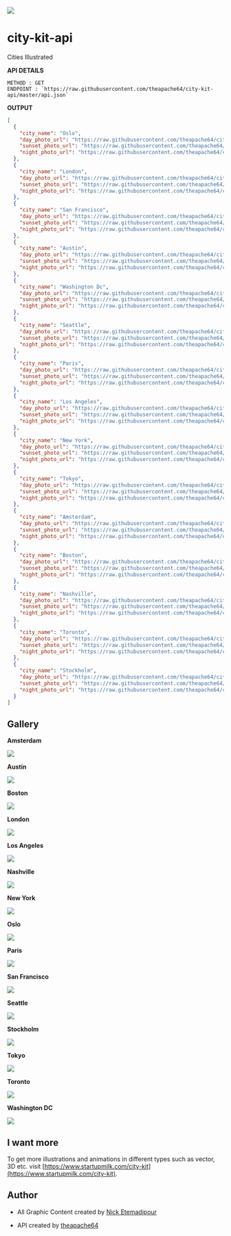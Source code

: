 ![](data/amsterdam/all.jpg)


# city-kit-api

Cities Illustrated

**API DETAILS**

```
METHOD : GET
ENDPOINT : `https://raw.githubusercontent.com/theapache64/city-kit-api/master/api.json`
```

**OUTPUT**

```json
[
  {
    "city_name": "Oslo",
    "day_photo_url": "https://raw.githubusercontent.com/theapache64/city-kit-api/master/data/oslo/day.jpg",
    "sunset_photo_url": "https://raw.githubusercontent.com/theapache64/city-kit-api/master/data/oslo/sunset.jpg",
    "night_photo_url": "https://raw.githubusercontent.com/theapache64/city-kit-api/master/data/oslo/night.jpg"
  },
  {
    "city_name": "London",
    "day_photo_url": "https://raw.githubusercontent.com/theapache64/city-kit-api/master/data/london/day.jpg",
    "sunset_photo_url": "https://raw.githubusercontent.com/theapache64/city-kit-api/master/data/london/sunset.jpg",
    "night_photo_url": "https://raw.githubusercontent.com/theapache64/city-kit-api/master/data/london/night.jpg"
  },
  {
    "city_name": "San Francisco",
    "day_photo_url": "https://raw.githubusercontent.com/theapache64/city-kit-api/master/data/san-francisco/day.jpg",
    "sunset_photo_url": "https://raw.githubusercontent.com/theapache64/city-kit-api/master/data/san-francisco/sunset.jpg",
    "night_photo_url": "https://raw.githubusercontent.com/theapache64/city-kit-api/master/data/san-francisco/night.jpg"
  },
  {
    "city_name": "Austin",
    "day_photo_url": "https://raw.githubusercontent.com/theapache64/city-kit-api/master/data/austin/day.jpg",
    "sunset_photo_url": "https://raw.githubusercontent.com/theapache64/city-kit-api/master/data/austin/sunset.jpg",
    "night_photo_url": "https://raw.githubusercontent.com/theapache64/city-kit-api/master/data/austin/night.jpg"
  },
  {
    "city_name": "Washington Dc",
    "day_photo_url": "https://raw.githubusercontent.com/theapache64/city-kit-api/master/data/washington-dc/day.jpg",
    "sunset_photo_url": "https://raw.githubusercontent.com/theapache64/city-kit-api/master/data/washington-dc/sunset.jpg",
    "night_photo_url": "https://raw.githubusercontent.com/theapache64/city-kit-api/master/data/washington-dc/night.jpg"
  },
  {
    "city_name": "Seattle",
    "day_photo_url": "https://raw.githubusercontent.com/theapache64/city-kit-api/master/data/seattle/day.jpg",
    "sunset_photo_url": "https://raw.githubusercontent.com/theapache64/city-kit-api/master/data/seattle/sunset.jpg",
    "night_photo_url": "https://raw.githubusercontent.com/theapache64/city-kit-api/master/data/seattle/night.jpg"
  },
  {
    "city_name": "Paris",
    "day_photo_url": "https://raw.githubusercontent.com/theapache64/city-kit-api/master/data/paris/day.jpg",
    "sunset_photo_url": "https://raw.githubusercontent.com/theapache64/city-kit-api/master/data/paris/sunset.jpg",
    "night_photo_url": "https://raw.githubusercontent.com/theapache64/city-kit-api/master/data/paris/night.jpg"
  },
  {
    "city_name": "Los Angeles",
    "day_photo_url": "https://raw.githubusercontent.com/theapache64/city-kit-api/master/data/los-angeles/day.jpg",
    "sunset_photo_url": "https://raw.githubusercontent.com/theapache64/city-kit-api/master/data/los-angeles/sunset.jpg",
    "night_photo_url": "https://raw.githubusercontent.com/theapache64/city-kit-api/master/data/los-angeles/night.jpg"
  },
  {
    "city_name": "New York",
    "day_photo_url": "https://raw.githubusercontent.com/theapache64/city-kit-api/master/data/new-york/day.jpg",
    "sunset_photo_url": "https://raw.githubusercontent.com/theapache64/city-kit-api/master/data/new-york/sunset.jpg",
    "night_photo_url": "https://raw.githubusercontent.com/theapache64/city-kit-api/master/data/new-york/night.jpg"
  },
  {
    "city_name": "Tokyo",
    "day_photo_url": "https://raw.githubusercontent.com/theapache64/city-kit-api/master/data/tokyo/day.jpg",
    "sunset_photo_url": "https://raw.githubusercontent.com/theapache64/city-kit-api/master/data/tokyo/sunset.jpg",
    "night_photo_url": "https://raw.githubusercontent.com/theapache64/city-kit-api/master/data/tokyo/night.jpg"
  },
  {
    "city_name": "Amsterdam",
    "day_photo_url": "https://raw.githubusercontent.com/theapache64/city-kit-api/master/data/amsterdam/day.jpg",
    "sunset_photo_url": "https://raw.githubusercontent.com/theapache64/city-kit-api/master/data/amsterdam/sunset.jpg",
    "night_photo_url": "https://raw.githubusercontent.com/theapache64/city-kit-api/master/data/amsterdam/night.jpg"
  },
  {
    "city_name": "Boston",
    "day_photo_url": "https://raw.githubusercontent.com/theapache64/city-kit-api/master/data/boston/day.jpg",
    "sunset_photo_url": "https://raw.githubusercontent.com/theapache64/city-kit-api/master/data/boston/sunset.jpg",
    "night_photo_url": "https://raw.githubusercontent.com/theapache64/city-kit-api/master/data/boston/night.jpg"
  },
  {
    "city_name": "Nashville",
    "day_photo_url": "https://raw.githubusercontent.com/theapache64/city-kit-api/master/data/nashville/day.jpg",
    "sunset_photo_url": "https://raw.githubusercontent.com/theapache64/city-kit-api/master/data/nashville/sunset.jpg",
    "night_photo_url": "https://raw.githubusercontent.com/theapache64/city-kit-api/master/data/nashville/night.jpg"
  },
  {
    "city_name": "Toronto",
    "day_photo_url": "https://raw.githubusercontent.com/theapache64/city-kit-api/master/data/toronto/day.jpg",
    "sunset_photo_url": "https://raw.githubusercontent.com/theapache64/city-kit-api/master/data/toronto/sunset.jpg",
    "night_photo_url": "https://raw.githubusercontent.com/theapache64/city-kit-api/master/data/toronto/night.jpg"
  },
  {
    "city_name": "Stockholm",
    "day_photo_url": "https://raw.githubusercontent.com/theapache64/city-kit-api/master/data/stockholm/day.jpg",
    "sunset_photo_url": "https://raw.githubusercontent.com/theapache64/city-kit-api/master/data/stockholm/sunset.jpg",
    "night_photo_url": "https://raw.githubusercontent.com/theapache64/city-kit-api/master/data/stockholm/night.jpg"
  }
]
```

## Gallery

**Amsterdam**

![](data/amsterdam/all.jpg)


**Austin**

![](data/austin/all.jpg)


**Boston**

![](data/boston/all.jpg)


**London**

![](data/london/all.jpg)


**Los Angeles**

![](data/los-angeles/all.jpg)


**Nashville**

![](data/nashville/all.jpg)


**New York**

![](data/new-york/all.jpg)


**Oslo**

![](data/oslo/all.jpg)


**Paris**

![](data/paris/all.jpg)


**San Francisco**

![](data/san-francisco/all.jpg)


**Seattle**

![](data/seattle/all.jpg)


**Stockholm**

![](data/stockholm/all.jpg)


**Tokyo**

![](data/tokyo/all.jpg)


**Toronto**

![](data/toronto/all.jpg)


**Washington DC**

![](data/toronto/all.jpg)

## I want more

To get more illustrations and animations in different types such as vector, 3D etc. visit [https://www.startupmilk.com/city-kit](https://www.startupmilk.com/city-kit). 

## Author

- All Graphic Content created by [Nick Etemadipour](https://www.producthunt.com/@ittsnick)

- API created by [theapache64](https://github.com/theapache64)
